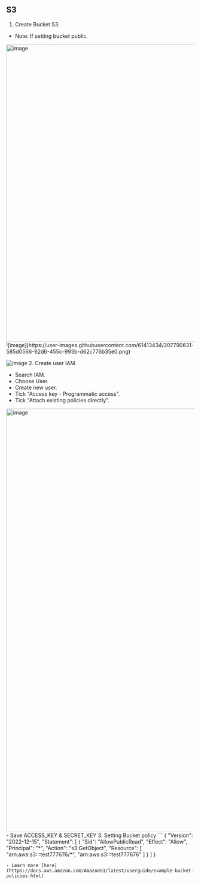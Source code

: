 ## S3

1. Create Bucket S3.
- Note: If setting bucket public.
<img width="794" alt="image" src="https://user-images.githubusercontent.com/61413434/207755682-2ec00b55-95cc-43cf-ba4c-2b7ecec47e3e.png">
![image](https://user-images.githubusercontent.com/61413434/207790631-585d0566-92d6-455c-993b-d62c776b35e0.png)

![image](https://user-images.githubusercontent.com/61413434/207790578-a8b34c23-2b06-4f7c-bae1-fa63df8c67bb.png)
2. Create user IAM.
- Search IAM.
- Choose User.
- Create new user.
- Tick "Access key - Programmatic access".
- Tick "Attach existing policies directly".
<img width="1130" alt="image" src="https://user-images.githubusercontent.com/61413434/207757308-9225327e-bcc7-4fa2-b51e-5923f211fbc1.png">
- Save ACCESS_KEY & SECRET_KEY
3. Setting Bucket policy
```
{
    "Version": "2022-12-15",
    "Statement": [
        {
            "Sid": "AllowPublicRead",
            "Effect": "Allow",
            "Principal": "*",
            "Action": "s3:GetObject",
            "Resource": [
                "arn:aws:s3:::test777676/*",
                "arn:aws:s3:::test777676"
            ]
        }
    ]
}

```
- Learn more [here](https://docs.aws.amazon.com/AmazonS3/latest/userguide/example-bucket-policies.html)
